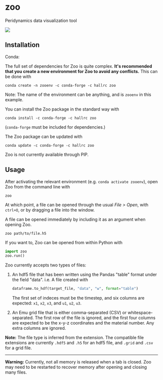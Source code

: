 # zoo

Peridynamics data visualization tool

[<img src="https://img.shields.io/conda/v/hallrc/zoo">](https://anaconda.org/hallrc/zoo)

## Installation

Conda:

The full set of dependencies for Zoo is quite complex. **It's recommended that you create a new environment for Zoo to avoid any conflicts.** This can be done with

``` plaintext
conda create -n zooenv -c conda-forge -c hallrc zoo
```

Note: The name of the environment can be anything, and is `zooenv` in this example.

You can install the Zoo package in the standard way with

``` plaintext
conda install -c conda-forge -c hallrc zoo
```

(`conda-forge` must be included for dependencies.)

The Zoo package can be updated with

``` plaintext
conda update -c conda-forge -c hallrc zoo
```

Zoo is not currently available through PIP.

## Usage

After activating the relevant environment (e.g. `conda activate zooenv`), open Zoo from the command line with

``` plaintext
zoo
```

At which point, a file can be opened through the usual *File > Open*, with `ctrl+O`, or by dragging a file into the window.

A file can be opened immediately by including it as an argument when opening Zoo.

``` plaintext
zoo path/to/file.h5
```

If you want to, Zoo can be opened from within Python with

``` python
import zoo
zoo.run()
```

Zoo currently accepts two types of files:

1. An hdf5 file that has been written using the Pandas "table" format under the field "data". i.e. A file created with

    ``` python
    dataframe.to_hdf(target_file, "data", "w", format="table")
    ```

    The first set of indeces must be the timestep, and six columns are expected: `x1`, `x2`, `x3`, and `u1`, `u2`, `u3`.

2. An Emu grid file that is either comma-separated (CSV) or whitespace-separated. The first row of the file is ignored, and the first four columns are expected to be the x-y-z coordinates and the material number. Any extra columns are ignored.

**Note:** The file type is inferred from the extension. The compatible file extensions are currently `.hdf5` and `.h5` for an hdf5 file, and `.grid` and `.csv` for a grid file.

___

**Warning:** Currently, not all memory is released when a tab is closed. Zoo may need to be restarted to recover memory after opening and closing many files.
